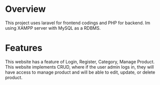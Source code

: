 # Overview
This project uses laravel for frontend codings and PHP for backend. Im using XAMPP server with MySQL as a RDBMS.

# Features
This website has a feature of Login, Register, Category, Manage Product. This website implements CRUD, where if the user admin logs in, they will have access to manage product and will be able to edit, update, or delete product. 